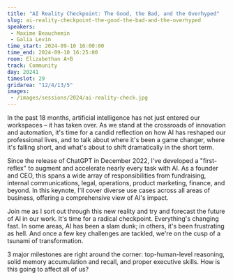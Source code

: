 ```yaml
---
title: "AI Reality Checkpoint: The Good, the Bad, and the Overhyped"
slug: ai-reality-checkpoint-the-good-the-bad-and-the-overhyped
speakers:
 - Maxime Beauchemin
 - Galia Levin
time_start: 2024-09-10 16:00:00
time_end: 2024-09-10 16:25:00
room: Elizabethan A+B
track: Community
day: 20241
timeslot: 29
gridarea: "12/4/13/5"
images: 
 - /images/sessions/2024/ai-reality-check.jpg
---
```


In the past 18 months, artificial intelligence has not just entered our workspaces – it has taken over. As we stand at the crossroads of innovation and automation, it's time for a candid reflection on how AI has reshaped our professional lives, and to talk about where it's been a game changer, where it's falling short, and what's about to shift dramatically in the short term.
 
 
 
 Since the release of ChatGPT in December 2022, I've developed a "first-reflex" to augment and accelerate nearly every task with AI. As a founder and CEO, this spans a wide array of responsibilities from fundraising, internal communications, legal, operations, product marketing, finance, and beyond. In this keynote, I'll cover diverse use cases across all areas of business, offering a comprehensive view of AI's impact.
 
 
 
 Join me as I sort out through this new reality and try and forecast the future of AI in our work. It's time for a radical checkpoint. Everything's changing fast. In some areas, AI has been a slam dunk; in others, it's been frustrating as hell. And once a few key challenges are tackled, we're on the cusp of a tsunami of transformation.
 
 3 major milestones are right around the corner: top-human-level reasoning, solid memory accumulation and recall, and proper executive skills. How is this going to affect all of us?